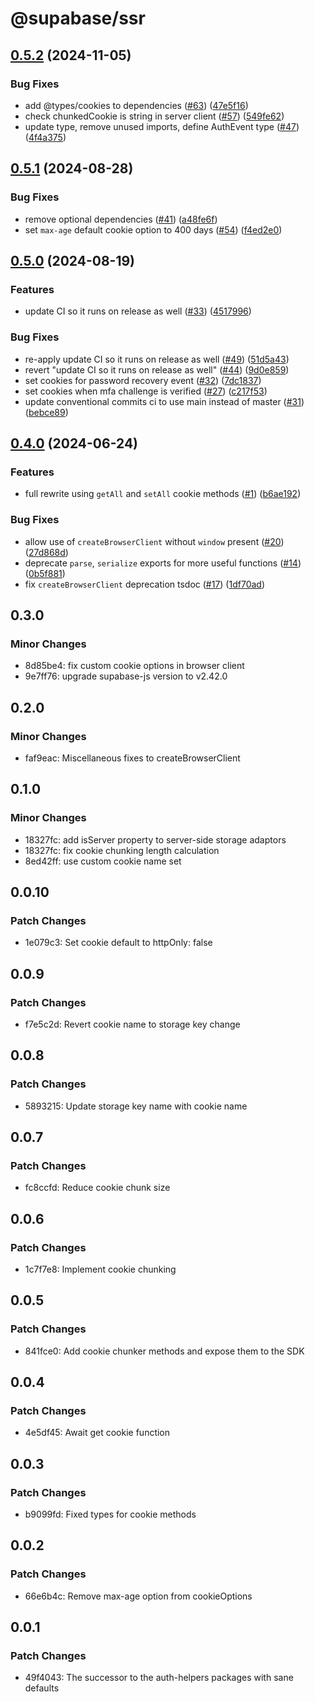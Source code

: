 # @supabase/ssr

## [0.5.2](https://github.com/supabase/ssr/compare/v0.5.1...v0.5.2) (2024-11-05)


### Bug Fixes

* add @types/cookies to dependencies ([#63](https://github.com/supabase/ssr/issues/63)) ([47e5f16](https://github.com/supabase/ssr/commit/47e5f16b48e4ffbe889339410f50630aba734eac))
* check chunkedCookie is string in server client ([#57](https://github.com/supabase/ssr/issues/57)) ([549fe62](https://github.com/supabase/ssr/commit/549fe62813fb9c7277f7eda9e46ee0420f8e0b5f))
* update type, remove unused imports, define AuthEvent type ([#47](https://github.com/supabase/ssr/issues/47)) ([4f4a375](https://github.com/supabase/ssr/commit/4f4a375ab3df0274980718b7ad98cd4841a52cc4))

## [0.5.1](https://github.com/supabase/ssr/compare/v0.5.0...v0.5.1) (2024-08-28)


### Bug Fixes

* remove optional dependencies ([#41](https://github.com/supabase/ssr/issues/41)) ([a48fe6f](https://github.com/supabase/ssr/commit/a48fe6fd9754786d0ec673ff1418b833a8cfbc70))
* set `max-age` default cookie option to 400 days ([#54](https://github.com/supabase/ssr/issues/54)) ([f4ed2e0](https://github.com/supabase/ssr/commit/f4ed2e0a29445781857c4526f84673693ca9679c))

## [0.5.0](https://github.com/supabase/ssr/compare/v0.4.0...v0.5.0) (2024-08-19)


### Features

* update CI so it runs on release as well ([#33](https://github.com/supabase/ssr/issues/33)) ([4517996](https://github.com/supabase/ssr/commit/4517996a4eea6d41b8ad07c769c78a10b9ee63aa))


### Bug Fixes

* re-apply update CI so it runs on release as well ([#49](https://github.com/supabase/ssr/issues/49)) ([51d5a43](https://github.com/supabase/ssr/commit/51d5a43e2300f46560dc22c67c61f95a6b8d1b3b))
* revert "update CI so it runs on release as well" ([#44](https://github.com/supabase/ssr/issues/44)) ([9d0e859](https://github.com/supabase/ssr/commit/9d0e859cb18b7669f452bc955c6d1c4897873f93))
* set cookies for password recovery event ([#32](https://github.com/supabase/ssr/issues/32)) ([7dc1837](https://github.com/supabase/ssr/commit/7dc1837dc4aba870b32792586969316df980ce07))
* set cookies when mfa challenge is verified ([#27](https://github.com/supabase/ssr/issues/27)) ([c217f53](https://github.com/supabase/ssr/commit/c217f5392b17a80a8e30709445c239e860a107d6))
* update conventional commits ci to use main instead of master ([#31](https://github.com/supabase/ssr/issues/31)) ([bebce89](https://github.com/supabase/ssr/commit/bebce8999d9b2ae554daa2aaffdaf37d972b7fe4))

## [0.4.0](https://github.com/supabase/ssr/compare/v0.3.0...v0.4.0) (2024-06-24)

### Features

- full rewrite using `getAll` and `setAll` cookie methods ([#1](https://github.com/supabase/ssr/issues/1)) ([b6ae192](https://github.com/supabase/ssr/commit/b6ae192aeb37ac6948637955cf1d3d6179b90065))

### Bug Fixes

- allow use of `createBrowserClient` without `window` present ([#20](https://github.com/supabase/ssr/issues/20)) ([27d868d](https://github.com/supabase/ssr/commit/27d868d530925805fe2f3577ae716ece40dd3ab6))
- deprecate `parse`, `serialize` exports for more useful functions ([#14](https://github.com/supabase/ssr/issues/14)) ([0b5f881](https://github.com/supabase/ssr/commit/0b5f881e90b7836f2b98b733aac1cc9f916286cb))
- fix `createBrowserClient` deprecation tsdoc ([#17](https://github.com/supabase/ssr/issues/17)) ([1df70ad](https://github.com/supabase/ssr/commit/1df70ad51e65caab46cbc00342dbb42f6d498c32))

## 0.3.0

### Minor Changes

- 8d85be4: fix custom cookie options in browser client
- 9e7ff76: upgrade supabase-js version to v2.42.0

## 0.2.0

### Minor Changes

- faf9eac: Miscellaneous fixes to createBrowserClient

## 0.1.0

### Minor Changes

- 18327fc: add isServer property to server-side storage adaptors
- 18327fc: fix cookie chunking length calculation
- 8ed42ff: use custom cookie name set

## 0.0.10

### Patch Changes

- 1e079c3: Set cookie default to httpOnly: false

## 0.0.9

### Patch Changes

- f7e5c2d: Revert cookie name to storage key change

## 0.0.8

### Patch Changes

- 5893215: Update storage key name with cookie name

## 0.0.7

### Patch Changes

- fc8ccfd: Reduce cookie chunk size

## 0.0.6

### Patch Changes

- 1c7f7e8: Implement cookie chunking

## 0.0.5

### Patch Changes

- 841fce0: Add cookie chunker methods and expose them to the SDK

## 0.0.4

### Patch Changes

- 4e5df45: Await get cookie function

## 0.0.3

### Patch Changes

- b9099fd: Fixed types for cookie methods

## 0.0.2

### Patch Changes

- 66e6b4c: Remove max-age option from cookieOptions

## 0.0.1

### Patch Changes

- 49f4043: The successor to the auth-helpers packages with sane defaults
